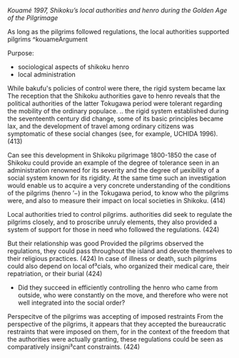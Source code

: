 *Kouamé 1997, Shikoku’s local authorities and henro during the Golden Age of the Pilgrimage*

As long as the pilgrims followed regulations, the local authorities supported pilgrims ^kouameArgument

Purpose:
- sociological aspects of shikoku henro 
- local administration

While bakufu's policies of control were there, the rigid system became lax
	The reception that the Shikoku authorities gave to henro reveals that the political authorities of the latter Tokugawa period were tolerant regarding the mobility of the ordinary populace. 
	..
	the rigid system established during the seventeenth century did change, some of its basic principles became lax, and the development of travel among ordinary citizens was symptomatic of these social changes (see, for example, UCHIDA 1996). (413)

Can see this development in Shikoku pilgrimage 1800-1850 
	the case of Shikoku could provide an example of the degree of tolerance seen in an administration renowned for its severity and the degree of µexibility of a social system known for its rigidity. At the same time such an investigation would enable us to acquire a very concrete understanding of the conditions of the pilgrims (henro ’−) in the Tokugawa period, to know who the pilgrims were, and also to measure their impact on local societies in Shikoku. (414)


Local authorities tried to control pilgrims.
	authorities did seek to regulate the pilgrims closely, and to proscribe unruly elements, they also provided a system of support for those in need who followed the regulations. (424)

But their relationship was good
	Provided the pilgrims observed the regulations, they could pass throughout the island and devote themselves to their religious practices. (424)
	In case of illness or death, such pilgrims could also depend on local of³cials, who organized their medical care, their repatriation, or their burial (424)
 
- Did they succeed in efficiently controlling the henro who came from outside, who were constantly on the move, and therefore who were not well integrated into the social order?


Perspecitve of the pilgrims was accepting of imposed restraints
	From the perspective of the pilgrims, it appears that they accepted the bureaucratic restraints that were imposed on them, for in the context of the freedom that the authorities were actually granting, these regulations could be seen as comparatively insigni³cant constraints. (424)
